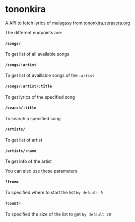 # tononkira
A API to fetch lyrics of malagasy from [tononkira.serasera.org](https://tononkira.serasera.org/)

The different endpoints are:
#### `/songs/`
To get list of all available songs
#### `/songs/:artist`
To get list of availlable songs of the `:artist`
#### `/songs/:artist/:title`
To get lyrics of the specified song
#### `/search/:title`
To search a specified song
#### `/artists/`
To get list of artist
#### `/artists/:name`
Te get info of the artist

You can also use these parameters
#### `?from=`
To specified where to start the list `by default 0`
#### `?count=`
To specified the size of the list to get `by default 20`

